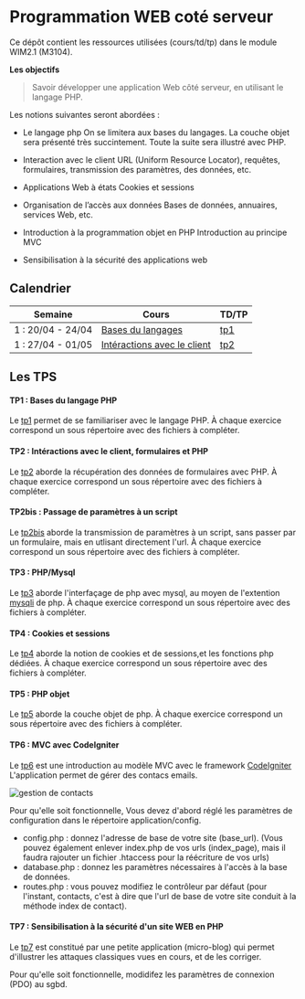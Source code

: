 # Programmation WEB coté serveur
Ce dépôt contient les ressources utilisées
(cours/td/tp) dans le module WIM2.1 (M3104).

**Les objectifs**

> Savoir développer une application Web côté serveur, en utilisant le langage PHP.

Les notions suivantes seront abordées :

- Le langage php
 On se limitera aux bases du langages. La couche objet sera présenté très succintement. 
 Toute la suite sera illustré avec PHP.

- Interaction avec le client
  URL (Uniform Resource Locator), requêtes, formulaires, transmission des paramètres, des données, etc.

- Applications Web à états
  Cookies et sessions

- Organisation de l’accès aux données
 Bases de données, annuaires, services Web, etc.

- Introduction à la programmation objet en PHP
  Introduction au principe MVC

- Sensibilisation à la sécurité des applications web

## Calendrier  

| Semaine            | Cours                                                    | TD/TP              |
| ------------------ | -------------------------------------------------------- | ------------------ |
| 1 : 20/04 - 24/04  | [Bases du langages](./cours/coursphp.pdf)                | [tp1](./tp1)       |
| 1 : 27/04 - 01/05  | [Intéractions avec le client](./cours/coursphp2.pdf)     | [tp2](./tp2)       |

## Les TPS

#### TP1 : Bases du langage PHP
Le [tp1](./tp1) 
permet de se familiariser avec le langage PHP. 
À chaque exercice correspond  un  sous répertoire avec
des fichiers à compléter.

#### TP2 : Intéractions avec le client, formulaires et PHP
Le [tp2](http://www.iut-fbleau.fr/sitebp/web/wim21/?p=tp2)
aborde la récupération des données de formulaires avec PHP.
À chaque exercice correspond  un  sous répertoire avec
des fichiers à compléter.

#### TP2bis : Passage de paramètres à un script
Le [tp2bis](http://www.iut-fbleau.fr/sitebp/web/wim21/?p=tp2b)
aborde la transmission de paramètres à un script, sans 
passer par un formulaire, mais en utlisant directement l'url.
À chaque exercice correspond  un  sous répertoire avec
des fichiers à compléter.

#### TP3 : PHP/Mysql
Le [tp3](http://www.iut-fbleau.fr/sitebp/web/wim21/?p=tp4)
aborde l'interfaçage de php avec mysql, au moyen de l'extention 
[mysqli](http://php.net/manual/fr/book.mysqli.php) de php.
À chaque exercice correspond  un  sous répertoire avec
des fichiers à compléter.

#### TP4 : Cookies et sessions 
Le [tp4](http://www.iut-fbleau.fr/sitebp/web/wim21/?p=tp7)
aborde la notion de cookies et de sessions,et 
les fonctions php dédiées.
À chaque exercice correspond  un  sous répertoire avec
des fichiers à compléter.

#### TP5 : PHP objet
Le [tp5](http://www.iut-fbleau.fr/sitebp/web/wim21/?p=tp9)
aborde la couche objet de php.
À chaque exercice correspond  un  sous répertoire avec
des fichiers à compléter.

#### TP6 : MVC avec CodeIgniter
Le [tp6](http://www.iut-fbleau.fr/sitebp/web/wim21/?p=tp10)
est une introduction au modèle MVC avec le framework 
[CodeIgniter](https://www.codeigniter.com)
L'application permet de gérer des contacs emails.

![gestion de contacts](http://www.iut-fbleau.fr/sitebp/web/wim21/mvc/ci314.png)

Pour qu'elle soit fonctionnelle, 
Vous devez d'abord réglé les paramètres de configuration dans le répertoire application/config.

* config.php : donnez l'adresse de base de votre site (base_url). (Vous pouvez également enlever index.php de vos urls (index_page), mais il faudra rajouter un fichier .htaccess pour la réécriture de vos urls)
* database.php : donnez les paramètres nécessaires à l'accès à la base de données.
* routes.php : vous pouvez modifiez le contrôleur par défaut (pour l'instant, contacts, c'est à dire que l'url de base de votre site conduit à la méthode index de contact).


#### TP7 : Sensibilisation à la sécurité d'un site WEB en PHP
Le [tp7](http://www.iut-fbleau.fr/sitebp/web/wim21/?p=tp12)
est constitué par une petite application (micro-blog) qui 
permet d'illustrer les attaques classiques vues en cours, et 
de les corriger.

Pour qu'elle soit fonctionnelle, modidifez les paramètres de 
connexion (PDO) au sgbd.

